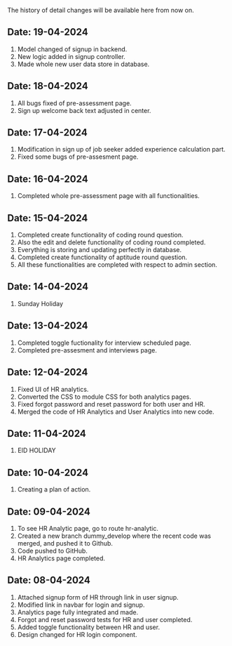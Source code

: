 The history of detail changes will be available here from now on.

## Date: 19-04-2024
1. Model changed of signup in backend.
2. New logic added in signup controller.
3. Made whole new user data store in database.

## Date: 18-04-2024
1. All bugs fixed of pre-assessment page.
2. Sign up welcome back text adjusted in center.

## Date: 17-04-2024
1. Modification in sign up of job seeker added experience calculation part.
2. Fixed some bugs of pre-assesment page.

## Date: 16-04-2024
1. Completed whole pre-assessment page with all functionalities.

## Date: 15-04-2024
1. Completed create functionality of coding round question.
2. Also the edit and delete functionality of coding round completed.
3. Everything is storing and updating perfectly in database.
4. Completed create functionality of aptitude round question.
5. All these functionalities are completed with respect to admin section.

## Date: 14-04-2024
1. Sunday Holiday

## Date: 13-04-2024

1. Completed toggle fuctionality for interview scheduled page.
2. Completed pre-assesment and interviews page. 

## Date: 12-04-2024

1. Fixed UI of HR analytics.
2. Converted the CSS to module CSS for both analytics pages.
3. Fixed forgot password and reset password for both user and HR.
4. Merged the code of HR Analytics and User Analytics into new code.

## Date: 11-04-2024

1. EID HOLIDAY

## Date: 10-04-2024

1. Creating a plan of action.

## Date: 09-04-2024

1. To see HR Analytic page, go to route hr-analytic.
2. Created a new branch dummy_develop where the recent code was merged, and pushed it to Github.
3. Code pushed to GitHub.
4. HR Analytics page completed.

## Date: 08-04-2024

1. Attached signup form of HR through link in user signup.
2. Modified link in navbar for login and signup.
3. Analytics page fully integrated and made.
4. Forgot and reset password tests for HR and user completed.
5. Added toggle functionality between HR and user.
6. Design changed for HR login component.
